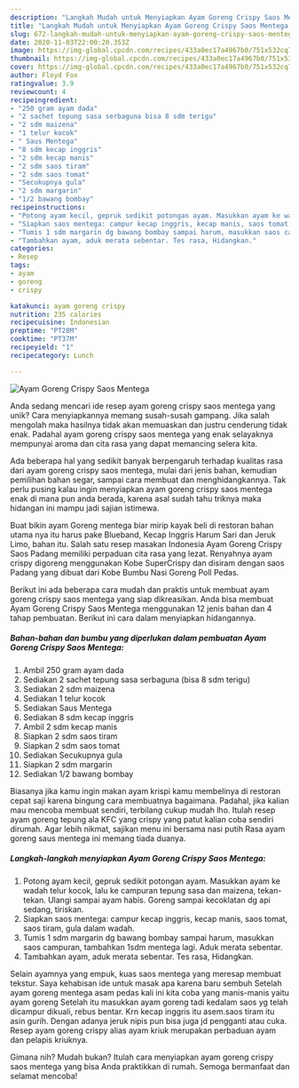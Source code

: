 ```yaml
---
description: "Langkah Mudah untuk Menyiapkan Ayam Goreng Crispy Saos Mentega, Lezat Sekali"
title: "Langkah Mudah untuk Menyiapkan Ayam Goreng Crispy Saos Mentega, Lezat Sekali"
slug: 672-langkah-mudah-untuk-menyiapkan-ayam-goreng-crispy-saos-mentega-lezat-sekali
date: 2020-11-03T22:00:20.353Z
image: https://img-global.cpcdn.com/recipes/433a0ec17a4967b0/751x532cq70/ayam-goreng-crispy-saos-mentega-foto-resep-utama.jpg
thumbnail: https://img-global.cpcdn.com/recipes/433a0ec17a4967b0/751x532cq70/ayam-goreng-crispy-saos-mentega-foto-resep-utama.jpg
cover: https://img-global.cpcdn.com/recipes/433a0ec17a4967b0/751x532cq70/ayam-goreng-crispy-saos-mentega-foto-resep-utama.jpg
author: Floyd Fox
ratingvalue: 3.9
reviewcount: 4
recipeingredient:
- "250 gram ayam dada"
- "2 sachet tepung sasa serbaguna bisa 8 sdm terigu"
- "2 sdm maizena"
- "1 telur kocok"
- " Saus Mentega"
- "8 sdm kecap inggris"
- "2 sdm kecap manis"
- "2 sdm saos tiram"
- "2 sdm saos tomat"
- "Secukupnya gula"
- "2 sdm margarin"
- "1/2 bawang bombay"
recipeinstructions:
- "Potong ayam kecil, gepruk sedikit potongan ayam. Masukkan ayam ke wadah telur kocok, lalu ke campuran tepung sasa dan maizena, tekan-tekan. Ulangi sampai ayam habis. Goreng sampai kecoklatan dg api sedang, tiriskan."
- "Siapkan saos mentega: campur kecap inggris, kecap manis, saos tomat, saos tiram, gula dalam wadah."
- "Tumis 1 sdm margarin dg bawang bombay sampai harum, masukkan saos campuran, tambahkan 1sdm mentega lagi. Aduk merata sebentar."
- "Tambahkan ayam, aduk merata sebentar. Tes rasa, Hidangkan."
categories:
- Resep
tags:
- ayam
- goreng
- crispy

katakunci: ayam goreng crispy 
nutrition: 235 calories
recipecuisine: Indonesian
preptime: "PT28M"
cooktime: "PT37M"
recipeyield: "1"
recipecategory: Lunch

---
```



![Ayam Goreng Crispy Saos Mentega](https://img-global.cpcdn.com/recipes/433a0ec17a4967b0/751x532cq70/ayam-goreng-crispy-saos-mentega-foto-resep-utama.jpg)

Anda sedang mencari ide resep ayam goreng crispy saos mentega yang unik? Cara menyiapkannya memang susah-susah gampang. Jika salah mengolah maka hasilnya tidak akan memuaskan dan justru cenderung tidak enak. Padahal ayam goreng crispy saos mentega yang enak selayaknya mempunyai aroma dan cita rasa yang dapat memancing selera kita.

Ada beberapa hal yang sedikit banyak berpengaruh terhadap kualitas rasa dari ayam goreng crispy saos mentega, mulai dari jenis bahan, kemudian pemilihan bahan segar, sampai cara membuat dan menghidangkannya. Tak perlu pusing kalau ingin menyiapkan ayam goreng crispy saos mentega enak di mana pun anda berada, karena asal sudah tahu triknya maka hidangan ini mampu jadi sajian istimewa.

Buat bikin ayam Goreng mentega biar mirip kayak beli di restoran bahan utama nya itu harus pake Blueband, Kecap Inggris Harum Sari dan Jeruk Limo, bahan itu. Salah satu resep masakan Indonesia Ayam Goreng Crispy Saos Padang memiliki perpaduan cita rasa yang lezat. Renyahnya ayam crispy digoreng menggunakan Kobe SuperCrispy dan disiram dengan saos Padang yang dibuat dari Kobe Bumbu Nasi Goreng Poll Pedas.


Berikut ini ada beberapa cara mudah dan praktis untuk membuat ayam goreng crispy saos mentega yang siap dikreasikan. Anda bisa membuat Ayam Goreng Crispy Saos Mentega menggunakan 12 jenis bahan dan 4 tahap pembuatan. Berikut ini cara dalam menyiapkan hidangannya.

<!--inarticleads1-->

##### Bahan-bahan dan bumbu yang diperlukan dalam pembuatan Ayam Goreng Crispy Saos Mentega:

1. Ambil 250 gram ayam dada
1. Sediakan 2 sachet tepung sasa serbaguna (bisa 8 sdm terigu)
1. Sediakan 2 sdm maizena
1. Sediakan 1 telur kocok
1. Sediakan  Saus Mentega
1. Sediakan 8 sdm kecap inggris
1. Ambil 2 sdm kecap manis
1. Siapkan 2 sdm saos tiram
1. Siapkan 2 sdm saos tomat
1. Sediakan Secukupnya gula
1. Siapkan 2 sdm margarin
1. Sediakan 1/2 bawang bombay


Biasanya jika kamu ingin makan ayam krispi kamu membelinya di restoran cepat saji karena bingung cara membuatnya bagaimana. Padahal, jika kalian mau mencoba membuat sendiri, terbilang cukup mudah lho. Itulah resep ayam goreng tepung ala KFC yang crispy yang patut kalian coba sendiri dirumah. Agar lebih nikmat, sajikan menu ini bersama nasi putih Rasa ayam goreng saus mentega ini memang tiada duanya. 

<!--inarticleads2-->

##### Langkah-langkah menyiapkan Ayam Goreng Crispy Saos Mentega:

1. Potong ayam kecil, gepruk sedikit potongan ayam. Masukkan ayam ke wadah telur kocok, lalu ke campuran tepung sasa dan maizena, tekan-tekan. Ulangi sampai ayam habis. Goreng sampai kecoklatan dg api sedang, tiriskan.
1. Siapkan saos mentega: campur kecap inggris, kecap manis, saos tomat, saos tiram, gula dalam wadah.
1. Tumis 1 sdm margarin dg bawang bombay sampai harum, masukkan saos campuran, tambahkan 1sdm mentega lagi. Aduk merata sebentar.
1. Tambahkan ayam, aduk merata sebentar. Tes rasa, Hidangkan.


Selain ayamnya yang empuk, kuas saos mentega yang meresap membuat tekstur. Saya kehabisan ide untuk masak apa karena baru sembuh Setelah ayam goreng mentega asam pedas kali ini kita coba yang manis-manis yaitu ayam goreng Setelah itu masukkan ayam goreng tadi kedalam saos yg telah dicampur dikuali, rebus bentar. Krn kecap inggris itu asem.saos tiram itu asin gurih. Dengan adanya jeruk nipis pun bisa juga jd pengganti atau cuka. Resep ayam goreng crispy alias ayam kriuk merupakan perbaduan ayam dan pelapis kriuknya. 

Gimana nih? Mudah bukan? Itulah cara menyiapkan ayam goreng crispy saos mentega yang bisa Anda praktikkan di rumah. Semoga bermanfaat dan selamat mencoba!
